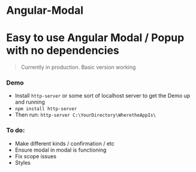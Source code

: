 # Angular-Modal

# Easy to use Angular Modal / Popup with no dependencies

> Currently in production. Basic version working

### Demo

 - Install `http-server` or some sort of localhost server to get the Demo up and running
 - `npm install http-server`
 - Then run: `http-server C:\YourDirectory\WheretheAppIs\`

### To do:
 - Make different kinds / confirmation / etc
 - Ensure modal in modal is functioning
 - Fix scope issues
 - Styles
